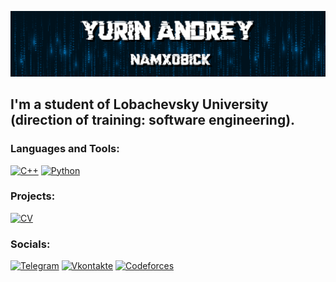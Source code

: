 [![Header](https://github.com/Namxobick/Namxobick/blob/main/assets/header.png)](https://bitcodersnn.github.io/)

## I'm a student of Lobachevsky University (direction of training:  software engineering).

### Languages and Tools:
[![C++](https://img.shields.io/badge/-C++-00121d?style=for-the-badge&logo=C%2b%2b&logoColor=6296CC)](https://github.com/Namxobick/unn-cpp)
[![Python](https://img.shields.io/badge/-Python-00121d?style=for-the-badge&logo=python&logoColor=FFD638)](https://github.com/Namxobick/unn-python-2022)

### Projects:
[![CV](https://img.shields.io/badge/-bitcoders-00121d?style=for-the-badge&logo=github)](https://bitcodersnn.github.io/)

### Socials:
[![Telegram](https://img.shields.io/badge/-Telegram-00121d?style=for-the-badge&logo=telegram&logoColor=27A0D9)](https://t.me/Namxobick)
[![Vkontakte](https://img.shields.io/badge/-Vkontakte-00121d?style=for-the-badge&logo=Vk&logoColor=4F7DB3)](https://vk.com/namxobick)
[![Codeforces](https://img.shields.io/badge/-Codeforces-00121d?style=for-the-badge&logo=codeforces&logoColor=4F7DB3)](https://codeforces.com/profile/Namxobick)
